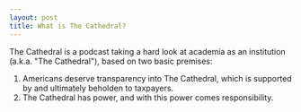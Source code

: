 ```yaml
---
layout: post
title: What is The Cathedral?
---
```


The Cathedral is a podcast taking a hard look at academia as an institution (a.k.a. "The Cathedral"), based on two basic premises:

1. Americans deserve transparency into The Cathedral, which is supported by and ultimately beholden to taxpayers.
2. The Cathedral has power, and with this power comes responsibility.
